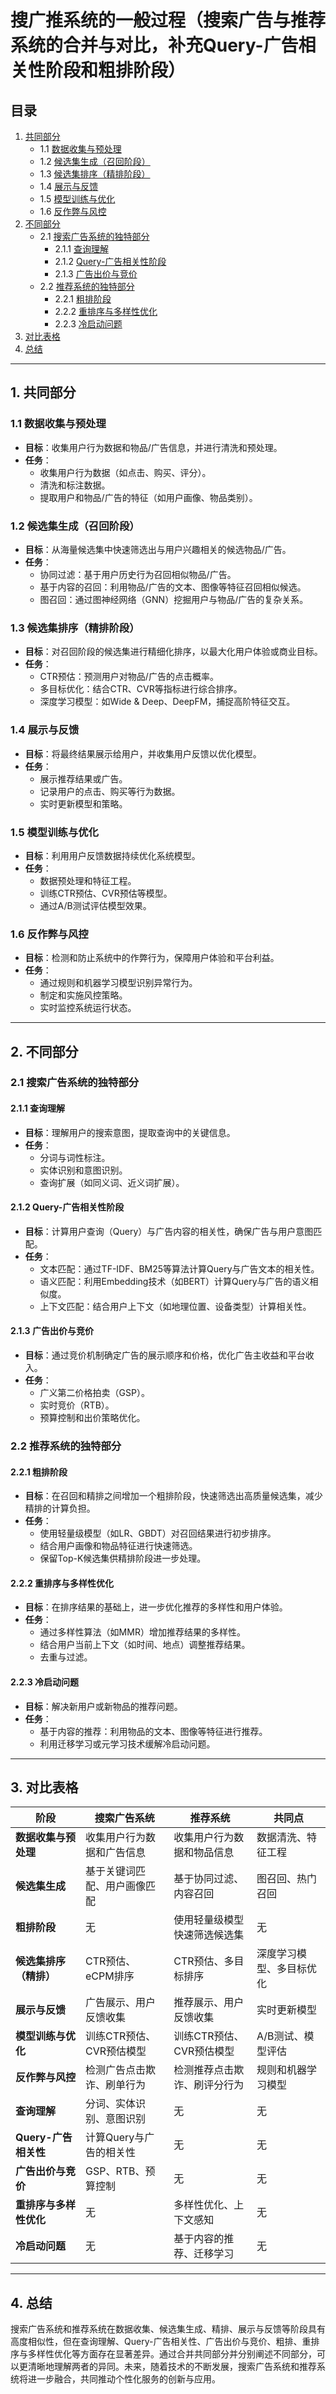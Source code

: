 # 搜广推系统的一般过程（搜索广告与推荐系统的合并与对比，补充Query-广告相关性阶段和粗排阶段）

## 目录
1. [共同部分](#共同部分)
   - 1.1 [数据收集与预处理](#数据收集与预处理)
   - 1.2 [候选集生成（召回阶段）](#候选集生成召回阶段)
   - 1.3 [候选集排序（精排阶段）](#候选集排序精排阶段)
   - 1.4 [展示与反馈](#展示与反馈)
   - 1.5 [模型训练与优化](#模型训练与优化)
   - 1.6 [反作弊与风控](#反作弊与风控)
2. [不同部分](#不同部分)
   - 2.1 [搜索广告系统的独特部分](#搜索广告系统的独特部分)
     - 2.1.1 [查询理解](#查询理解)
     - 2.1.2 [Query-广告相关性阶段](#query-广告相关性阶段)
     - 2.1.3 [广告出价与竞价](#广告出价与竞价)
   - 2.2 [推荐系统的独特部分](#推荐系统的独特部分)
     - 2.2.1 [粗排阶段](#粗排阶段)
     - 2.2.2 [重排序与多样性优化](#重排序与多样性优化)
     - 2.2.3 [冷启动问题](#冷启动问题)
3. [对比表格](#对比表格)
4. [总结](#总结)

---

## 1. 共同部分

### 1.1 数据收集与预处理
- **目标**：收集用户行为数据和物品/广告信息，并进行清洗和预处理。
- **任务**：
  - 收集用户行为数据（如点击、购买、评分）。
  - 清洗和标注数据。
  - 提取用户和物品/广告的特征（如用户画像、物品类别）。

### 1.2 候选集生成（召回阶段）
- **目标**：从海量候选集中快速筛选出与用户兴趣相关的候选物品/广告。
- **任务**：
  - 协同过滤：基于用户历史行为召回相似物品/广告。
  - 基于内容的召回：利用物品/广告的文本、图像等特征召回相似候选。
  - 图召回：通过图神经网络（GNN）挖掘用户与物品/广告的复杂关系。

### 1.3 候选集排序（精排阶段）
- **目标**：对召回阶段的候选集进行精细化排序，以最大化用户体验或商业目标。
- **任务**：
  - CTR预估：预测用户对物品/广告的点击概率。
  - 多目标优化：结合CTR、CVR等指标进行综合排序。
  - 深度学习模型：如Wide & Deep、DeepFM，捕捉高阶特征交互。

### 1.4 展示与反馈
- **目标**：将最终结果展示给用户，并收集用户反馈以优化模型。
- **任务**：
  - 展示推荐结果或广告。
  - 记录用户的点击、购买等行为数据。
  - 实时更新模型和策略。

### 1.5 模型训练与优化
- **目标**：利用用户反馈数据持续优化系统模型。
- **任务**：
  - 数据预处理和特征工程。
  - 训练CTR预估、CVR预估等模型。
  - 通过A/B测试评估模型效果。

### 1.6 反作弊与风控
- **目标**：检测和防止系统中的作弊行为，保障用户体验和平台利益。
- **任务**：
  - 通过规则和机器学习模型识别异常行为。
  - 制定和实施风控策略。
  - 实时监控系统运行状态。

---

## 2. 不同部分

### 2.1 搜索广告系统的独特部分

#### 2.1.1 查询理解
- **目标**：理解用户的搜索意图，提取查询中的关键信息。
- **任务**：
  - 分词与词性标注。
  - 实体识别和意图识别。
  - 查询扩展（如同义词、近义词扩展）。

#### 2.1.2 Query-广告相关性阶段
- **目标**：计算用户查询（Query）与广告内容的相关性，确保广告与用户意图匹配。
- **任务**：
  - 文本匹配：通过TF-IDF、BM25等算法计算Query与广告文本的相关性。
  - 语义匹配：利用Embedding技术（如BERT）计算Query与广告的语义相似度。
  - 上下文匹配：结合用户上下文（如地理位置、设备类型）计算相关性。

#### 2.1.3 广告出价与竞价
- **目标**：通过竞价机制确定广告的展示顺序和价格，优化广告主收益和平台收入。
- **任务**：
  - 广义第二价格拍卖（GSP）。
  - 实时竞价（RTB）。
  - 预算控制和出价策略优化。

### 2.2 推荐系统的独特部分

#### 2.2.1 粗排阶段
- **目标**：在召回和精排之间增加一个粗排阶段，快速筛选出高质量候选集，减少精排的计算负担。
- **任务**：
  - 使用轻量级模型（如LR、GBDT）对召回结果进行初步排序。
  - 结合用户画像和物品特征进行快速筛选。
  - 保留Top-K候选集供精排阶段进一步处理。

#### 2.2.2 重排序与多样性优化
- **目标**：在排序结果的基础上，进一步优化推荐的多样性和用户体验。
- **任务**：
  - 通过多样性算法（如MMR）增加推荐结果的多样性。
  - 结合用户当前上下文（如时间、地点）调整推荐结果。
  - 去重与过滤。

#### 2.2.3 冷启动问题
- **目标**：解决新用户或新物品的推荐问题。
- **任务**：
  - 基于内容的推荐：利用物品的文本、图像等特征进行推荐。
  - 利用迁移学习或元学习技术缓解冷启动问题。

---

## 3. 对比表格

| **阶段**               | **搜索广告系统**                          | **推荐系统**                          | **共同点**                          |
|------------------------|------------------------------------------|--------------------------------------|------------------------------------|
| **数据收集与预处理**   | 收集用户行为数据和广告信息                | 收集用户行为数据和物品信息            | 数据清洗、特征工程                 |
| **候选集生成**         | 基于关键词匹配、用户画像匹配              | 基于协同过滤、内容召回                | 图召回、热门召回                   |
| **粗排阶段**           | 无                                       | 使用轻量级模型快速筛选候选集          | 无                                 |
| **候选集排序（精排）** | CTR预估、eCPM排序                        | CTR预估、多目标排序                   | 深度学习模型、多目标优化           |
| **展示与反馈**         | 广告展示、用户反馈收集                    | 推荐展示、用户反馈收集                | 实时更新模型                       |
| **模型训练与优化**     | 训练CTR预估、CVR预估模型                  | 训练CTR预估、CVR预估模型              | A/B测试、模型评估                  |
| **反作弊与风控**       | 检测广告点击欺诈、刷单行为                | 检测推荐点击欺诈、刷评分行为          | 规则和机器学习模型                 |
| **查询理解**           | 分词、实体识别、意图识别                  | 无                                   | 无                                 |
| **Query-广告相关性**   | 计算Query与广告的相关性                   | 无                                   | 无                                 |
| **广告出价与竞价**     | GSP、RTB、预算控制                        | 无                                   | 无                                 |
| **重排序与多样性优化** | 无                                       | 多样性优化、上下文感知                | 无                                 |
| **冷启动问题**         | 无                                       | 基于内容的推荐、迁移学习              | 无                                 |

---

## 4. 总结

搜索广告系统和推荐系统在数据收集、候选集生成、精排、展示与反馈等阶段具有高度相似性，但在查询理解、Query-广告相关性、广告出价与竞价、粗排、重排序与多样性优化等方面存在显著差异。通过合并共同部分并分别阐述不同部分，可以更清晰地理解两者的异同。未来，随着技术的不断发展，搜索广告系统和推荐系统将进一步融合，共同推动个性化服务的创新与应用。
